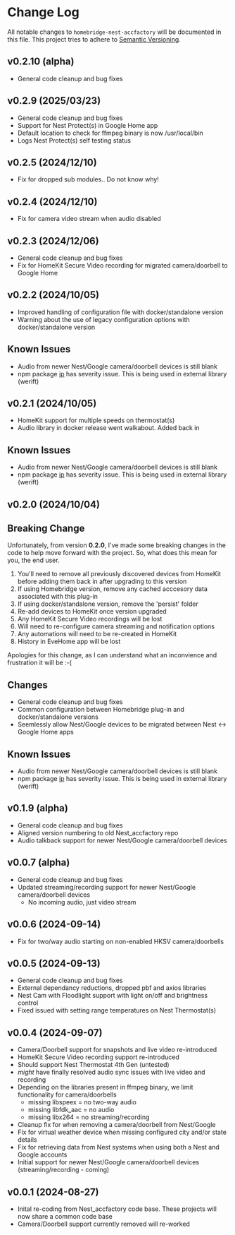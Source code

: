 # Change Log

All notable changes to `homebridge-nest-accfactory` will be documented in this file. This project tries to adhere to [Semantic Versioning](http://semver.org/).

## v0.2.10 (alpha)

- General code cleanup and bug fixes

## v0.2.9 (2025/03/23)

- General code cleanup and bug fixes
- Support for Nest Protect(s) in Google Home app
- Default location to check for ffmpeg binary is now /usr/local/bin
- Logs Nest Protect(s) self testing status

## v0.2.5 (2024/12/10)

- Fix for dropped sub modules.. Do not know why!

## v0.2.4 (2024/12/10)

- Fix for camera video stream when audio disabled

## v0.2.3 (2024/12/06)

- General code cleanup and bug fixes
- Fix for HomeKit Secure Video recording for migrated camera/doorbell to Google Home

## v0.2.2 (2024/10/05)

- Improved handling of configuration file with docker/standalone version
- Warning about the use of legacy configuration options with docker/standalone version

## Known Issues

- Audio from newer Nest/Google camera/doorbell devices is still blank
- npm package [ip](https://github.com/advisories/GHSA-2p57-rm9w-gvfp) has severity issue. This is being used in external library (werift)

## v0.2.1 (2024/10/05)

- HomeKit support for multiple speeds on thermostat(s)
- Audio library in docker release went walkabout. Added back in

## Known Issues

- Audio from newer Nest/Google camera/doorbell devices is still blank
- npm package [ip](https://github.com/advisories/GHSA-2p57-rm9w-gvfp) has severity issue. This is being used in external library (werift)

## v0.2.0 (2024/10/04)

## Breaking Change

Unfortunately, from version **0.2.0**, I've made some breaking changes in the code to help move forward with the project. 
So, what does this mean for you, the end user.
1) You'll need to remove all previously discovered devices from HomeKit before adding them back in after upgrading to this version
2) If using Homebridge version, remove any cached acccesory data associated with this plug-in
3) If using docker/standalone version, remove the 'persist' folder
4) Re-add devices to HomeKit once version upgraded
5) Any HomeKit Secure Video recordings will be lost
6) Will need to re-configure camera streaming and notification options
6) Any automations will need to be re-created in HomeKit
7) History in EveHome app will be lost

Apologies for this change, as I can understand what an inconvience and frustration it will be :-(

## Changes

- General code cleanup and bug fixes
- Common configuration between Homebridge plug-in and docker/standalone versions
- Seemlessly allow Nest/Google devices to be migrated between Nest <-> Google Home apps

## Known Issues

- Audio from newer Nest/Google camera/doorbell devices is still blank
- npm package [ip](https://github.com/advisories/GHSA-2p57-rm9w-gvfp) has severity issue. This is being used in external library (werift)


## v0.1.9 (alpha)

- General code cleanup and bug fixes
- Aligned version numbering to old Nest_accfactory repo
- Audio talkback support for newer Nest/Google camera/doorbell devices

## v0.0.7 (alpha)

- General code cleanup and bug fixes
- Updated streaming/recording support for newer Nest/Google camera/doorbell devices
    - No incoming audio, just video stream

## v0.0.6 (2024-09-14)

- Fix for two/way audio starting on non-enabled HKSV camera/doorbells

## v0.0.5 (2024-09-13)

- General code cleanup and bug fixes
- External dependancy reductions, dropped pbf and axios libraries
- Nest Cam with Floodlight support with light on/off and brightness control
- Fixed issued with setting range temperatures on Nest Thermostat(s)

## v0.0.4 (2024-09-07)

- Camera/Doorbell support for snapshots and live video re-introduced
- HomeKit Secure Video recording support re-introduced
- Should support Nest Thermostat 4th Gen (untested)
- *might* have finally resolved audio sync issues with live video and recording
- Depending on the libraries present in ffmpeg binary, we limit functionality for camera/doorbells
    - missing libspeex = no two-way audio
    - missing libfdk_aac = no audio
    - missing libx264 = no streaming/recording
- Cleanup fix for when removing a camera/doorbell from Nest/Google
- Fix for virtual weather device when missing configured city and/or state details
- Fix for retrieving data from Nest systems when using both a Nest and Google accounts
- Initial support for newer Nest/Google camera/doorbell devices (streaming/recording - coming)

## v0.0.1 (2024-08-27)

- Inital re-coding from Nest_accfactory code base. These projects will now share a common code base
- Camera/Doorbell support currently removed will re-worked
